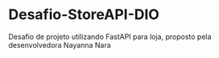 # Desafio-StoreAPI-DIO
Desafio de projeto utilizando FastAPI para loja, proposto pela desenvolvedora Nayanna Nara
